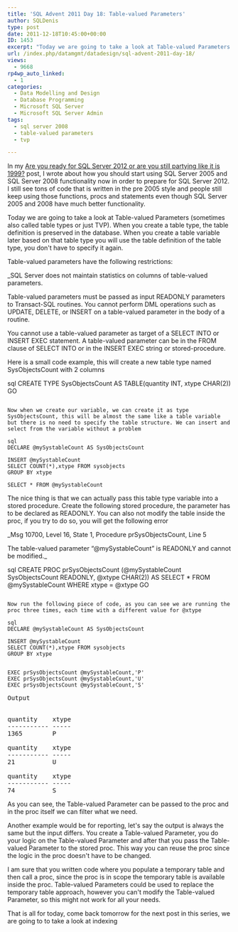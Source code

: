 ```yaml
---
title: 'SQL Advent 2011 Day 18: Table-valued Parameters'
author: SQLDenis
type: post
date: 2011-12-18T10:45:00+00:00
ID: 1453
excerpt: "Today we are going to take a look at Table-valued Parameters (sometimes also called table types or just TVP). When you create a table type, the table definition is preserved in the database. When you create a table variable later based on that table type you will use the table definition of the table type, you don't have to specify it again."
url: /index.php/datamgmt/datadesign/sql-advent-2011-day-18/
views:
  - 9668
rp4wp_auto_linked:
  - 1
categories:
  - Data Modelling and Design
  - Database Programming
  - Microsoft SQL Server
  - Microsoft SQL Server Admin
tags:
  - sql server 2008
  - table-valued parameters
  - tvp

---
```

In my [Are you ready for SQL Server 2012 or are you still partying like it is 1999?][1] post, I wrote about how you should start using SQL Server 2005 and SQL Server 2008 functionality now in order to prepare for SQL Server 2012. I still see tons of code that is written in the pre 2005 style and people still keep using those functions, procs and statements even though SQL Server 2005 and 2008 have much better functionality.

Today we are going to take a look at Table-valued Parameters (sometimes also called table types or just TVP). When you create a table type, the table definition is preserved in the database. When you create a table variable later based on that table type you will use the table definition of the table type, you don't have to specify it again.

Table-valued parameters have the following restrictions:

_SQL Server does not maintain statistics on columns of table-valued parameters.</p> 

Table-valued parameters must be passed as input READONLY parameters to Transact-SQL routines. You cannot perform DML operations such as UPDATE, DELETE, or INSERT on a table-valued parameter in the body of a routine.

You cannot use a table-valued parameter as target of a SELECT INTO or INSERT EXEC statement. A table-valued parameter can be in the FROM clause of SELECT INTO or in the INSERT EXEC string or stored-procedure.</em>

Here is a small code example, this will create a new table type named SysObjectsCount with 2 columns

sql
CREATE TYPE SysObjectsCount AS TABLE(quantity INT, xtype CHAR(2))
GO
```

Now when we create our variable, we can create it as type SysObjectsCount, this will be almost the same like a table variable but there is no need to specify the table structure. We can insert and select from the variable without a problem

sql
DECLARE @mySystableCount AS SysObjectsCount

INSERT @mySystableCount
SELECT COUNT(*),xtype FROM sysobjects
GROUP BY xtype

SELECT * FROM @mySystableCount
```

The nice thing is that we can actually pass this table type variable into a stored procedure. Create the following stored procedure, the parameter has to be declared as READONLY. You can also not modify the table inside the proc, if you try to do so, you will get the following error

_Msg 10700, Level 16, State 1, Procedure prSysObjectsCount, Line 5
  
The table-valued parameter “@mySystableCount” is READONLY and cannot be modified._

sql
CREATE PROC prSysObjectsCount (@mySystableCount SysObjectsCount READONLY, @xtype CHAR(2))
AS
SELECT * FROM @mySystableCount
WHERE xtype = @xtype
GO
```

Now run the following piece of code, as you can see we are running the proc three times, each time with a different value for @xtype

sql
DECLARE @mySystableCount AS SysObjectsCount

INSERT @mySystableCount
SELECT COUNT(*),xtype FROM sysobjects
GROUP BY xtype


EXEC prSysObjectsCount @mySystableCount,'P'
EXEC prSysObjectsCount @mySystableCount,'U'
EXEC prSysObjectsCount @mySystableCount,'S'
```

<pre>Output


quantity    xtype
----------- -----
1365        P 

quantity    xtype
----------- -----
21          U 

quantity    xtype
----------- -----
74          S </pre>

As you can see, the Table-valued Parameter can be passed to the proc and in the proc itself we can filter what we need.

Another example would be for reporting, let's say the output is always the same but the input differs. You create a Table-valued Parameter, you do your logic on the Table-valued Parameter and after that you pass the Table-valued Parameter to the stored proc. This way you can reuse the proc since the logic in the proc doesn't have to be changed.

I am sure that you written code where you populate a temporary table and then call a proc, since the proc is in scope the temporary table is available inside the proc. Table-valued Parameters could be used to replace the temporary table approach, however you can't modify the Table-valued Parameter, so this might not work for all your needs.

That is all for today, come back tomorrow for the next post in this series, we are going to to take a look at indexing

 [1]: /index.php/DataMgmt/DataDesign/are-you-ready-for-sql